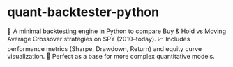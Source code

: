 # quant-backtester-python
🧠 A minimal backtesting engine in Python to compare Buy &amp; Hold vs Moving Average Crossover strategies on SPY (2010–today). 📈 Includes performance metrics (Sharpe, Drawdown, Return) and equity curve visualization. 🚀 Perfect as a base for more complex quantitative models.

